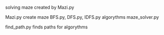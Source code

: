 solving maze created by Mazi.py

Mazi.py create maze 
BFS.py, DFS.py, IDFS.py algorythms maze_solver.py

find_path.py finds paths for algorythms
